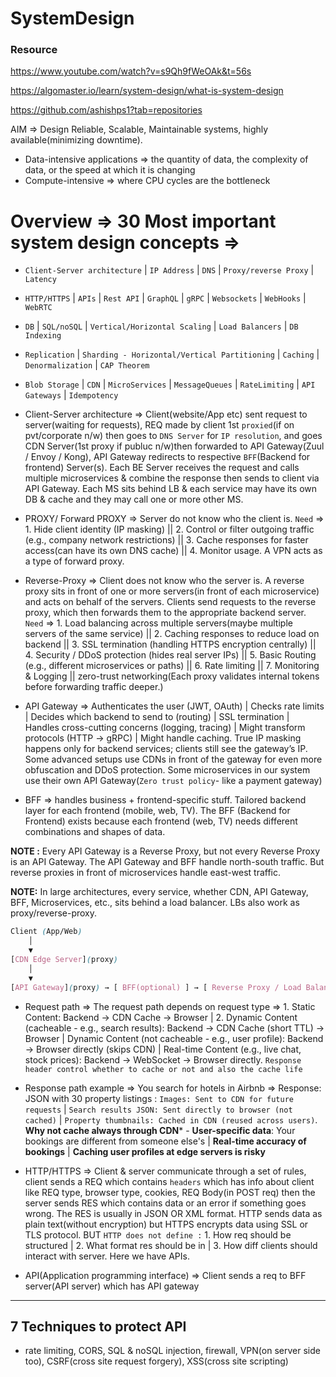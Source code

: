 # SystemDesign

### Resource 

https://www.youtube.com/watch?v=s9Qh9fWeOAk&t=56s

https://algomaster.io/learn/system-design/what-is-system-design

https://github.com/ashishps1?tab=repositories

AIM => Design Reliable, Scalable, Maintainable systems, highly available(minimizing downtime).

- Data-intensive applications => the quantity of data, the complexity of data, or the speed at which it is changing
- Compute-intensive => where CPU cycles are the bottleneck

 # Overview => 30 Most important system design concepts =>

- `Client-Server architecture` | `IP Address` | `DNS` | `Proxy/reverse Proxy` | `Latency`
- `HTTP/HTTPS` | `APIs` | `Rest API` | `GraphQL` | `gRPC` | `Websockets` | `WebHooks` | `WebRTC`
- `DB` | `SQL/noSQL` | `Vertical/Horizontal Scaling` | `Load Balancers` | `DB Indexing` 
- `Replication` | `Sharding - Horizontal/Vertical Partitioning` | `Caching` | `Denormalization` | `CAP Theorem`
- `Blob Storage` | `CDN` | `MicroServices` | `MessageQueues` | `RateLimiting` | `API Gateways` | `Idempotency`

- Client-Server architecture => Client(website/App etc) sent request to server(waiting for requests), REQ made by client 1st `proxied`(if on pvt/corporate n/w) then goes to `DNS Server` for `IP resolution`, and goes CDN Server(1st proxy if publuc n/w)then forwarded to API Gateway(Zuul / Envoy / Kong), API Gateway redirects to respective `BFF`(Backend for frontend) Server(s). Each BE Server receives the request and calls multiple microservices & combine the response then sends to client via API Gateway. Each MS sits behind LB & each service may have its own DB & cache and they may call one or more other MS.

- PROXY/ Forward PROXY => Server do not know who the client is. `Need` => 1. Hide client identity (IP masking) || 2. Control or filter outgoing traffic (e.g., company network restrictions) || 3. Cache responses for faster access(can have its own DNS cache) || 4. Monitor usage. A VPN acts as a type of forward proxy.
   
- Reverse-Proxy => Client does not know who the server is. A reverse proxy sits in front of one or more servers(in front of each microservice) and acts on behalf of the servers. Clients send requests to the reverse proxy, which then forwards them to the appropriate backend server. `Need` => 1. Load balancing across multiple servers(maybe multiple servers of the same service) || 2. Caching responses to reduce load on backend || 3. SSL termination (handling HTTPS encryption centrally) || 4. Security / DDoS protection (hides real server IPs) || 5. Basic Routing (e.g., different microservices or paths) || 6. Rate limiting || 7. Monitoring & Logging || zero-trust networking(Each proxy validates internal tokens before forwarding traffic deeper.)

- API Gateway => Authenticates the user (JWT, OAuth) | Checks rate limits | Decides which backend to send to (routing) | SSL termination | Handles cross-cutting concerns (logging, tracing) | Might transform protocols (HTTP → gRPC) | Might handle caching. True IP masking happens only for backend services; clients still see the gateway’s IP. Some advanced setups use CDNs in front of the gateway for even more obfuscation and DDoS protection. Some microservices in our system use their own API Gateway(`Zero trust policy`- like a payment gateway) 

- BFF => handles business + frontend-specific stuff. Tailored backend layer for each frontend (mobile, web, TV). The BFF (Backend for Frontend) exists because each frontend (web, TV) needs different combinations and shapes of data.

**NOTE :** Every API Gateway is a Reverse Proxy, but not every Reverse Proxy is an API Gateway. The API Gateway and BFF handle north-south traffic. But reverse proxies in front of microservices handle east-west traffic.

**NOTE:** In large architectures, every service, whether CDN, API Gateway, BFF, Microservices, etc., sits behind a load balancer. LBs also work as proxy/reverse-proxy.

```css
Client (App/Web)
    │
    ▼
[CDN Edge Server](proxy)
    │
    ▼
[API Gateway](proxy) → [ BFF(optional) ] → [ Reverse Proxy / Load Balancer ] →  [ Microservice Cluster (many instances) ] → DB
```

- Request path =>  The request path depends on request type => 1. Static Content: Backend → CDN Cache → Browser | 2. Dynamic Content (cacheable - e.g., search results): Backend → CDN Cache (short TTL) → Browser | Dynamic Content (not cacheable - e.g., user profile): Backend → Browser directly (skips CDN) | Real-time Content (e.g., live chat, stock prices): Backend → WebSocket → Browser directly. `Response header control whether to cache or not and also the cache life`

- Response path example => You search for hotels in Airbnb => Response: JSON with 30 property listings : `Images: Sent to CDN for future requests` | `Search results JSON: Sent directly to browser (not cached)` | `Property thumbnails: Cached in CDN (reused across users)`. **Why not cache always through CDN*** - **User-specific data**: Your bookings are different from someone else's | **Real-time accuracy of bookings** | **Caching user profiles at edge servers is risky**

- HTTP/HTTPS => Client & server communicate through a set of rules, client sends a REQ which contains `headers` which has info about client like REQ type, browser type, cookies, REQ Body(in POST req) then the server sends RES which contains data or an error if something goes wrong. The RES is usually in JSON OR XML format. HTTP sends data as plain text(without encryption) but HTTPS encrypts data using SSL or TLS protocol. BUT `HTTP does not define :` 1. How req should be structured | 2. What format res should be in | 3. How diff clients should interact with server. Here we have APIs.

- API(Application programming interface) => Client sends a req to BFF server(API server) which has API gateway



------------


## 7 Techniques to protect API

- rate limiting, CORS, SQL & noSQL injection, firewall, VPN(on server side too), CSRF(cross site request forgery), XSS(cross site scripting)
